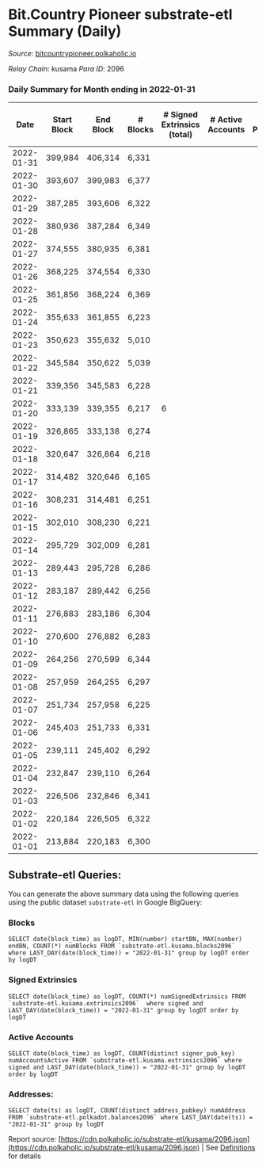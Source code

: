 # Bit.Country Pioneer substrate-etl Summary (Daily)

_Source_: [bitcountrypioneer.polkaholic.io](https://bitcountrypioneer.polkaholic.io)

*Relay Chain*: kusama
*Para ID*: 2096



### Daily Summary for Month ending in 2022-01-31


| Date | Start Block | End Block | # Blocks | # Signed Extrinsics (total) | # Active Accounts | # Passive | # New | # Addresses with Balances | # Events | # Transfers | # XCM Transfers In | # XCM Transfers Out |
| ---- | ----------- | --------- | -------- | --------------------------- | ----------------- | --------- | ----- | ------------------------- | -------- | ----------- | ------------------ | ------------------- |
| 2022-01-31 | 399,984 | 406,314 | 6,331  |  |  |  |  | 6 | 12,663 |   |   |   |
| 2022-01-30 | 393,607 | 399,983 | 6,377  |  |  |  |  | 6 | 12,755 |   |   |   |
| 2022-01-29 | 387,285 | 393,606 | 6,322  |  |  |  |  | 6 | 12,645 |   |   |   |
| 2022-01-28 | 380,936 | 387,284 | 6,349  |  |  |  |  | 6 | 12,699 |   |   |   |
| 2022-01-27 | 374,555 | 380,935 | 6,381  |  |  |  |  | 6 | 12,762 |   |   |   |
| 2022-01-26 | 368,225 | 374,554 | 6,330  |  |  |  |  | 6 | 12,661 |   |   |   |
| 2022-01-25 | 361,856 | 368,224 | 6,369  |  |  |  |  | 6 | 12,739 |   |   |   |
| 2022-01-24 | 355,633 | 361,855 | 6,223  |  |  |  |  | 6 | 12,447 |   |   |   |
| 2022-01-23 | 350,623 | 355,632 | 5,010  |  |  |  |  | 6 | 10,021 |   |   |   |
| 2022-01-22 | 345,584 | 350,622 | 5,039  |  |  |  |  | 6 | 10,079 |   |   |   |
| 2022-01-21 | 339,356 | 345,583 | 6,228  |  |  |  |  | 6 | 12,456 |   |   |   |
| 2022-01-20 | 333,139 | 339,355 | 6,217  | 6 |  |  |  | 6 | 12,460 | 2  |   |   |
| 2022-01-19 | 326,865 | 333,138 | 6,274  |  |  |  |  | 5 | 12,549 |   |   |   |
| 2022-01-18 | 320,647 | 326,864 | 6,218  |  |  |  |  | 5 | 12,437 |   |   |   |
| 2022-01-17 | 314,482 | 320,646 | 6,165  |  |  |  |  | 5 | 12,331 |   |   |   |
| 2022-01-16 | 308,231 | 314,481 | 6,251  |  |  |  |  | 5 | 12,503 |   |   |   |
| 2022-01-15 | 302,010 | 308,230 | 6,221  |  |  |  |  | 5 | 12,443 |   |   |   |
| 2022-01-14 | 295,729 | 302,009 | 6,281  |  |  |  |  | 5 | 12,562 |   |   |   |
| 2022-01-13 | 289,443 | 295,728 | 6,286  |  |  |  |  | 5 | 12,573 |   |   |   |
| 2022-01-12 | 283,187 | 289,442 | 6,256  |  |  |  |  | 5 | 12,513 |   |   |   |
| 2022-01-11 | 276,883 | 283,186 | 6,304  |  |  |  |  | 5 | 12,609 |   |   |   |
| 2022-01-10 | 270,600 | 276,882 | 6,283  |  |  |  |  | 5 | 12,567 |   |   |   |
| 2022-01-09 | 264,256 | 270,599 | 6,344  |  |  |  |  | 5 | 12,689 |   |   |   |
| 2022-01-08 | 257,959 | 264,255 | 6,297  |  |  |  |  | 5 | 12,595 |   |   |   |
| 2022-01-07 | 251,734 | 257,958 | 6,225  |  |  |  |  | 5 | 12,451 |   |   |   |
| 2022-01-06 | 245,403 | 251,733 | 6,331  |  |  |  |  | 5 | 12,662 |   |   |   |
| 2022-01-05 | 239,111 | 245,402 | 6,292  |  |  |  |  | 5 | 12,585 |   |   |   |
| 2022-01-04 | 232,847 | 239,110 | 6,264  |  |  |  |  | 5 | 12,529 |   |   |   |
| 2022-01-03 | 226,506 | 232,846 | 6,341  |  |  |  |  | 5 | 12,683 |   |   |   |
| 2022-01-02 | 220,184 | 226,505 | 6,322  |  |  |  |  | 5 | 12,645 |   |   |   |
| 2022-01-01 | 213,884 | 220,183 | 6,300  |  |  |  |  | 5 | 12,601 |   |   |   |

## Substrate-etl Queries:
You can generate the above summary data using the following queries using the public dataset `substrate-etl` in Google BigQuery:


### Blocks
```
SELECT date(block_time) as logDT, MIN(number) startBN, MAX(number) endBN, COUNT(*) numBlocks FROM `substrate-etl.kusama.blocks2096`  where LAST_DAY(date(block_time)) = "2022-01-31" group by logDT order by logDT
```


### Signed Extrinsics
```
SELECT date(block_time) as logDT, COUNT(*) numSignedExtrinsics FROM `substrate-etl.kusama.extrinsics2096`  where signed and LAST_DAY(date(block_time)) = "2022-01-31" group by logDT order by logDT
```


### Active Accounts
```
SELECT date(block_time) as logDT, COUNT(distinct signer_pub_key) numAccountsActive FROM `substrate-etl.kusama.extrinsics2096` where signed and LAST_DAY(date(block_time)) = "2022-01-31" group by logDT order by logDT
```


### Addresses:
```
SELECT date(ts) as logDT, COUNT(distinct address_pubkey) numAddress FROM `substrate-etl.polkadot.balances2096` where LAST_DAY(date(ts)) = "2022-01-31" group by logDT
```



Report source: [https://cdn.polkaholic.io/substrate-etl/kusama/2096.json](https://cdn.polkaholic.io/substrate-etl/kusama/2096.json) | See [Definitions](/DEFINITIONS.md) for details
